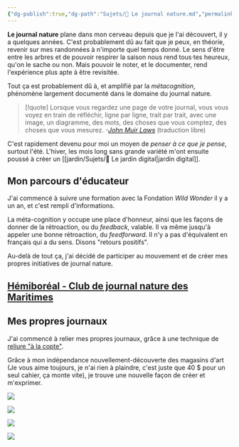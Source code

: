 ```yaml
---
{"dg-publish":true,"dg-path":"Sujets/🌱 Le journal nature.md","permalink":"/sujets/le-journal-nature/","tags":["biodiversité","nature","métacognition","dessin","pensée-visuelle","chronique-de-vie","expression"]}
---
```


**Le journal nature** plane dans mon cerveau depuis que je l'ai découvert, il y a quelques années.
C'est probablement dû au fait que je peux, en théorie, revenir sur mes randonnées à n'importe quel temps donné. Le sens d'être entre les arbres et de pouvoir respirer la saison nous rend tous·tes heureux, qu'on le sache ou non. Mais pouvoir le noter, et le documenter, rend l'expérience plus apte à être revisitée.

Tout ça est probablement dû à, et amplifié par la *métacognition*, phénomène largement documenté dans le domaine du journal nature.

>[!quote] Lorsque vous regardez une page de votre journal, vous vous voyez en train de réfléchir, ligne par ligne, trait par trait, avec une image, un diagramme, des mots, des choses que vous comptez, des choses que vous mesurez. 
*-[John Muir Laws](https://www.1000hoursoutside.com/blog/youre-not-stuck-with-the-brain-you-were-born-with-john-muir-laws-talks-nature-journaling-dyslexia-growth-mindset-ukulele-and-so-much-more)* (traduction libre)

C'est rapidement devenu pour moi un moyen de *penser à ce que je pense*, surtout l'été. L'hiver, les mois long sans grande variété m'ont ensuite poussé à créer un [[jardin/Sujets/🌱 Le jardin digital\|jardin digital]].
## Mon parcours d'éducateur
J'ai commencé à suivre une formation avec la Fondation *Wild Wonder* il y a un an, et c'est rempli d'informations.

La méta-cognition y occupe une place d'honneur, ainsi que les façons de donner de la rétroaction, ou du *feedback*, valable. Il va même jusqu'à appeler une bonne rétroaction, du *feedforward*. Il n'y a pas d'équivalent en français qui a du sens. Disons "retours positifs".

Au-delà de tout ça, j'ai décidé de participer au mouvement et de créer mes propres initiatives de journal nature.
## [Hémiboréal - Club de journal nature des Maritimes](https://hemiboreal.com)
## Mes propres journaux
J'ai commencé à relier mes propres journaux, grâce à une technique de [reliure "à la copte"](https://en.wikipedia.org/wiki/Coptic_binding).

Grâce à mon indépendance nouvellement-découverte des magasins d'art (Je vous aime toujours, je n'ai rien à plaindre, c'est juste que 40 $ pour un seul cahier, ça monte vite), je trouve une nouvelle façon de créer et m'exprimer.


![](https://i.imgur.com/9H242Mw.jpeg)

![](https://i.imgur.com/gwuq2wM.jpeg)

![](https://i.imgur.com/UQTprDT.jpeg)

![](https://i.imgur.com/mmuQd5f.jpeg)



